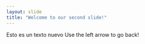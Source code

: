 ```yaml
---
layout: slide
title: "Welcome to our second slide!"
---
```

Esto es un texto nuevo
Use the left arrow to go back!
